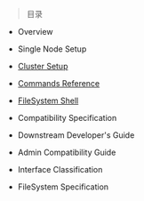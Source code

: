 
> 目录

- Overview

- Single Node Setup

- [Cluster Setup](https://github.com/ZGG2016/hadoop-website/blob/master/General/Cluster%20Setup.md)

- [Commands Reference]()

- [FileSystem Shell](https://github.com/ZGG2016/hadoop-website/blob/master/General/FileSystem%20Shell.md)

- Compatibility Specification

- Downstream Developer's Guide

- Admin Compatibility Guide

- Interface Classification

- FileSystem Specification